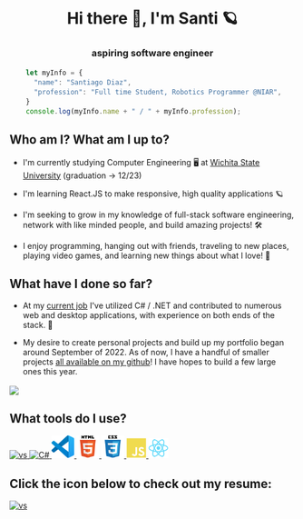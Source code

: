 <h1 align="center">Hi there 👋, I'm Santi 🪐</h1>
<h3 align="center">aspiring software engineer</h3>

```javascript
    let myInfo = {
      "name": "Santiago Diaz",
      "profession": "Full time Student, Robotics Programmer @NIAR",
    }
    console.log(myInfo.name + " / " + myInfo.profession);
```

## Who am I? What am I up to?

* I'm currently studying Computer Engineering 🖥️ at [Wichita State University](https://www.wichita.edu/) (graduation -> 12/23)

* I'm learning React.JS to make responsive, high quality applications 🪐

* I'm seeking to grow in my knowledge of full-stack software engineering, network with like minded people, and build amazing projects! 🛠️

* I enjoy programming, hanging out with friends, traveling to new places, playing video games, and learning new things about what I love! 🍄

## What have I done so far? 

* At my [current job](https://www.wichita.edu/industry_and_defense/NIAR/Laboratories/robotics.php) I've utilized C# / .NET and contributed to numerous web and desktop applications, with experience on both ends of the stack. 🧬

* My desire to create personal projects and build up my portfolio began around September of 2022. As of now, I have a handful of smaller projects [all available on my github](https://github.com/sddiaz/Portfolio-Projects)! I have hopes to build a few large ones this year. 

 <a href=""> <img align="center" src="https://github-readme-stats-sigma-five.vercel.app/api/top-langs/?username=YulietM&theme=react&line_height=40&hide=css"/> </a>
 
## What tools do I use? 

<div> 
<a href="https://visualstudio.microsoft.com/" target="_blank"> <img src="https://1000logos.net/wp-content/uploads/2020/08/Visual-Studio-Logo.png" alt="vs" height="40"/> </a>
<a href="https://learn.microsoft.com/en-us/dotnet/csharp/" target="_blank"> <img src="https://upload.wikimedia.org/wikipedia/commons/thumb/b/bd/Logo_C_sharp.svg/1200px-Logo_C_sharp.svg.png" alt="C#" height="40"/> </a>
<a href="https://code.visualstudio.com/" target="_blank"> <img src="https://raw.githubusercontent.com/devicons/devicon/1119b9f84c0290e0f0b38982099a2bd027a48bf1/icons/vscode/vscode-original.svg" alt="vscode" width="40" height="40"/> </a>
<a href="https://www.w3.org/html/" target="_blank"> <img src="https://raw.githubusercontent.com/devicons/devicon/master/icons/html5/html5-original-wordmark.svg" alt="html5" width="40" height="40"/> </a>  
<a href="https://www.w3schools.com/css/" target="_blank" rel="noreferrer"> <img src="https://raw.githubusercontent.com/devicons/devicon/master/icons/css3/css3-original-wordmark.svg" alt="css3" width="40" height="40"/> </a>
<a href="https://www.javascript.com/" target="_blank" rel="noreferrer"> <img src="https://raw.githubusercontent.com/devicons/devicon/master/icons/javascript/javascript-plain.svg" alt="javascript" width="35" height="35"/> </a>   
<a href="https://reactjs.org/" target="_blank" rel="noreferrer"> <img src="https://raw.githubusercontent.com/devicons/devicon/1119b9f84c0290e0f0b38982099a2bd027a48bf1/icons/react/react-original.svg" alt="React" width="35" height="35"/> </a>  
</div>

## Click the icon below to check out my resume: 
<div> 
<a href="https://docs.google.com/document/d/e/2PACX-1vT5_vZ_fqLC8BmadOV9hdSAHpZFBJJka1oDyZ8kPPXpGJFplpYy_hamNpAZP2R0w2v0plYLqn8w66BT/pub" target="_blank" height="50"><img src="https://www.pngfind.com/pngs/m/61-611935_paper-sheet-svg-png-icon-free-download-paper.png" alt="vs" height="40"/> </a></div>
